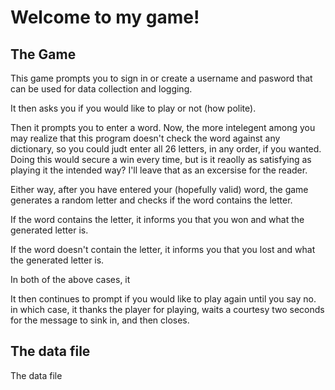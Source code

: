 # Welcome to my game!
## The Game
This game prompts you to sign in or create a username and pasword that can be used for data collection and logging.

It then asks you if you would like to play or not (how polite).

Then it prompts you to enter a word. Now, the more intelegent among you may realize that this program doesn't check the word against any dictionary, so you could judt enter all 26 letters, in any order, if you wanted. Doing this would secure a win every time, but is it reaolly as satisfying as playing it the intended way? I'll leave that as an excersise for the reader.

Either way, after you have entered your (hopefully valid) word, the game generates a random letter and checks if the word contains the letter.

If the word contains the letter, it informs you that you won and what the generated letter is.

If the word doesn't contain the letter, it informs you that you lost and what the generated letter is.

In both of the above cases, it 

It then continues to prompt if you would like to play again until you say no. in which case, it thanks the player for playing, waits a courtesy two seconds for the message to sink in, and then closes.

## The data file
The data file 